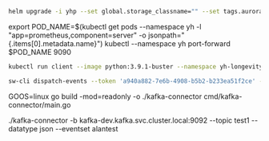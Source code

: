  

```sh
helm upgrade -i yhp --set global.storage_classname="" --set tags.aurora=false --set tags.icefjord=false --set tags.minio=false --set tags.monitor=false --set tags.postgres=false --set tags.stonewave=true --set tags.workflow=false helm-internal/yhp-chart --version 1.1.0 --create-namespace -n yh
```



export POD_NAME=$(kubectl get pods --namespace yh -l "app=prometheus,component=server" -o jsonpath="{.items[0].metadata.name}")
  kubectl --namespace yh port-forward $POD_NAME 9090

```sh
kubectl run client --image python:3.9.1-buster --namespace yh-longevity --command -- sleep infinity
```





```sh
sw-cli dispatch-events --token 'a940a882-7e6b-4908-b5b2-b233ea51f2ce' --event-set-name main --events-file longevity_static_access_2000000.log --host stonewave --nile-host parana --nile-port 9090 --datatype nginx__access_log
```





GOOS=linux go build -mod=readonly -o ./kafka-connector cmd/kafka-connector/main.go

./kafka-connector -b kafka-dev.kafka.svc.cluster.local:9092 --topic test1 --datatype json --eventset alantest

